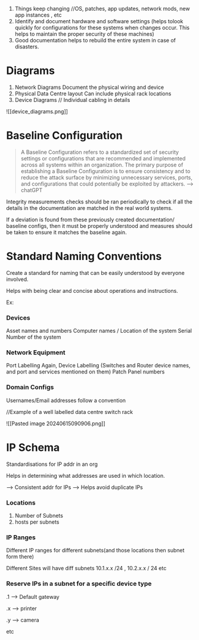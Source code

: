 1. Things keep changing //OS, patches, app updates, network mods, new app instances , etc
2. Identify and document hardware and software settings (helps tolook quickly for configurations for these systems when changes occur. This helps to maintain the proper security of these machines)
3. Good documentation helps to rebuild the entire system in case of disasters.


# Diagrams

1. Network Diagrams
		Document the physical wiring and device
2. Physical Data Centre layout
		Can include physical rack locations
3. Device Diagrams // Individual cabling in details

 ![[device_diagrams.png]]

# Baseline Configuration

> A Baseline Configuration refers to a standardized set of security settings or configurations that are recommended and implemented across all systems within an organization. The primary purpose of establishing a Baseline Configuration is to ensure consistency and to reduce the attack surface by minimizing unnecessary services, ports, and configurations that could potentially be exploited by attackers. --> chatGPT


Integrity measurements checks should be ran periodically to check if all the details in the documentation are matched in the real world systems. 

If a deviation is found from these previously created documentation/ baseline configs, then it must be properly understood and measures should be taken to ensure it matches the baseline again.

# Standard Naming Conventions

Create a standard for naming that can be easily understood by everyone involved. 

Helps with being clear and concise about operations and instructions.

Ex:
### Devices
Asset names and numbers
Computer names / Location of the system
Serial Number of the system

### Network Equipment
Port Labelling
Again, Device Labelling (Switches and Router device names, and port and services mentioned on them)
Patch Panel numbers

### Domain Configs
Usernames/Email addresses follow a convention

//Example of a well labelled data centre switch rack

![[Pasted image 20240615090906.png]]


# IP Schema 

Standardisations for IP addr in an org

Helps in determining what addresses are used in which location.

--> Consistent addr for IPs
--> Helps avoid duplicate IPs

### Locations 
1. Number of Subnets
2. hosts per subnets

### IP Ranges

Different IP ranges for different subnets(and those locations then subnet form there)

Different Sites will have diff subnets 
10.1.x.x /24 , 10.2.x.x / 24 etc

### Reserve IPs in a subnet for a specific device type

.1 --> Default gateway

.x --> printer

.y --> camera 


etc


